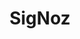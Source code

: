 ---
draft: false
title: SigNoz
content:
  id: signoz
  name: SigNoz
  website: https://signoz.io/
  short_description: SigNoz is an open-source APM solution for understanding issues in your applications and solving them quickly
---